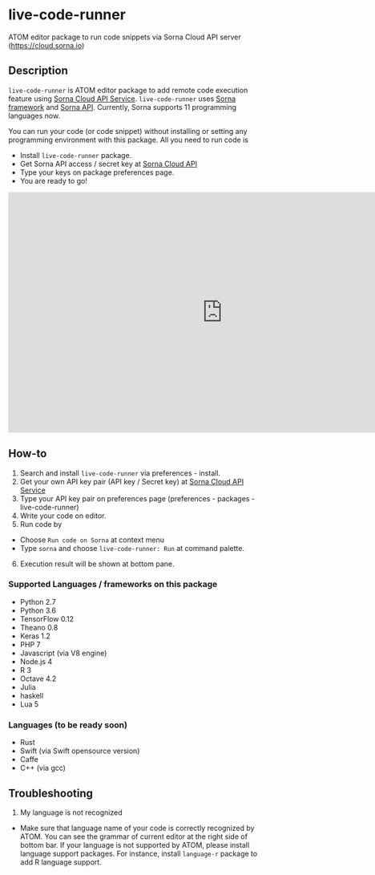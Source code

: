 # live-code-runner

ATOM editor package to run code snippets via Sorna Cloud API server (https://cloud.sorna.io)

## Description

 `live-code-runner` is ATOM editor package to add remote code execution feature using [Sorna Cloud API Service](https://cloud.sorna.io). `live-code-runner` uses [Sorna framework](http://sorna.io) and [Sorna API](http://docs.sorna.io). Currently, Sorna supports 11 programming languages now.

You can run your code (or code snippet) without installing or setting any programming environment  with this package. All you need to run code is

 * Install `live-code-runner` package.
 * Get Sorna API access / secret key at [Sorna Cloud API](https://cloud.sorna.io)
 * Type your keys on package preferences page.
 * You are ready to go!

<iframe width="853" height="480" src="https://www.youtube.com/embed/IVX1SClEaMY" frameborder="0" allowfullscreen></iframe>

## How-to

 1. Search and install `live-code-runner` via preferences - install.
 2. Get your own API key pair (API key / Secret key) at [Sorna Cloud API Service](https://cloud.sorna.io)
 3. Type your API key pair on preferences page (preferences - packages - live-code-runner)
 4. Write your code on editor.
 5. Run code by
  * Choose `Run code on Sorna` at context menu
  * Type `sorna` and choose `live-code-runner: Run` at command palette.
 6. Execution result will be shown at bottom pane.

### Supported Languages / frameworks on this package

 * Python 2.7
 * Python 3.6
 * TensorFlow 0.12
 * Theano 0.8
 * Keras 1.2
 * PHP 7
 * Javascript (via V8 engine)
 * Node.js 4
 * R 3
 * Octave 4.2
 * Julia
 * haskell
 * Lua 5

### Languages (to be ready soon)

 * Rust
 * Swift (via Swift opensource version)
 * Caffe
 * C++ (via gcc)

## Troubleshooting

 1. My language is not recognized
  * Make sure that language name of your code is correctly recognized by ATOM. You can see the grammar of current editor at the right side of bottom bar. If your language is not supported by ATOM, please install language support packages. For instance, install `language-r` package to add R language support.
